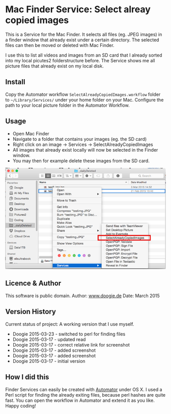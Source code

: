 # Mac Finder Service: Select alreay copied images

This is a Service for the Mac Finder. It selects all files (eg. JPEG images) in a finder window that already exist under a certain directory. The selected files can then be moved or deleted with Mac Finder.

I use this to list all videos and images from an SD card that I already sorted into my local picutes2 folderstructure before. The Service shows me all picture files that already exist on my local disk.

## Install

Copy the Automator workflow `SelectAlreadyCopiedImages.workflow` folder to `~/Library/Services/` under your home folder on your Mac. Configure the path to your local picture folder in the Automator Workflow.

## Usage

 - Open Mac Finder
 - Navigate to a folder that contains your images (eg. the SD card)
 - Right click on an image -> Services -> SelectAlreadyCopiedImages
 - All images that already exist locally will now be selected in the Finder window.
 - You may then for example delete these images from the SD card.

![Select already copied images](./SelectAlreadyCopiedImages_Screenshot.png)

## Licence & Author

This software is public domain. 
Author: www.doogie.de
Date: March 2015

## Version History

Current status of project: A working version that I use myself.

 - Doogie 2015-03-23 - switched to perl for finding files
 - Doogie 2015-03-17 - updated read
 - Doogie 2015-03-17 - correct relative link for screenshot
 - Doogie 2015-03-17 - added screenshot
 - Doogie 2015-03-17 - added screenshot
 - Doogie 2015-03-17 - initial version

## How I did this

Finder Services can easily be created with [Automator](http://www.automator.us) under OS X. I used a Perl script for finding the already exiting files, because perl hashes are quite fast. You can open the workflow in Automator and extend it as you like. Happy coding!